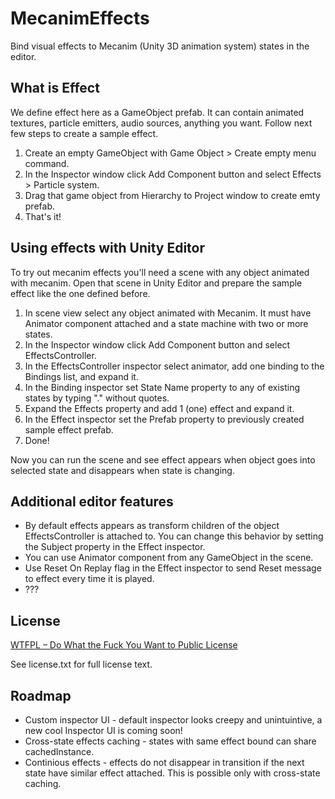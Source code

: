 MecanimEffects
==============

Bind visual effects to Mecanim (Unity 3D animation system) states in the editor.

## What is Effect

We define effect here as a GameObject prefab. It can contain animated textures, particle emitters, audio sources, anything you want. Follow next few steps to create a sample effect.

1. Create an empty GameObject with Game Object > Create empty menu command.
2. In the Inspector window click Add Component button and select Effects > Particle system.
3. Drag that game object from Hierarchy to Project window to create emty prefab.
4. That's it!

## Using effects with Unity Editor

To try out mecanim effects you'll need a scene with any object animated with mecanim. Open that scene in Unity Editor and prepare the sample effect like the one defined before.

1. In scene view select any object animated with Mecanim. It must have Animator component attached and a state machine with two or more states.
2. In the Inspector window click Add Component button and select EffectsController.
3. In the EffectsController inspector select animator, add one binding to the Bindings list, and expand it.
4. In the Binding inspector set State Name property to any of existing states by typing "<Layer Name>.<State Name>" without quotes.
5. Expand the Effects property and add 1 (one) effect and expand it.
6. In the Effect inspector set the Prefab property to previously created sample effect prefab.
7. Done!

Now you can run the scene and see effect appears when object goes into selected state and disappears when state is changing.

## Additional editor features

* By default effects appears as transform children of the object EffectsController is attached to. You can change this behavior by setting the Subject property in the Effect inspector.
* You can use Animator component from any GameObject in the scene.
* Use Reset On Replay flag in the Effect inspector to send Reset message to effect every time it is played.
* ???

## License

[WTFPL – Do What the Fuck You Want to Public License](http://www.wtfpl.net/)

See license.txt for full license text.

## Roadmap

* Custom inspector UI - default inspector looks creepy and unintuintive, a new cool Inspector UI is coming soon!
* Cross-state effects caching - states with same effect bound can share cachedInstance.
* Continious effects - effects do not disappear in transition if the next state have similar effect attached. This is possible only with cross-state caching.
